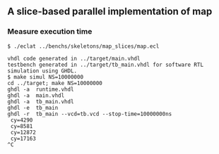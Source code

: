 ## A slice-based parallel implementation of map

### Measure execution time

```
$ ./eclat ../benchs/skeletons/map_slices/map.ecl 

vhdl code generated in ../target/main.vhdl 
testbench generated in ../target/tb_main.vhdl for software RTL simulation using GHDL.
$ make simul NS=10000000
cd ../target; make NS=10000000
ghdl -a  runtime.vhdl
ghdl -a  main.vhdl
ghdl -a  tb_main.vhdl
ghdl -e  tb_main
ghdl -r  tb_main --vcd=tb.vcd --stop-time=10000000ns
 cy=4290 
 cy=8581 
 cy=12872 
 cy=17163
^C
```

